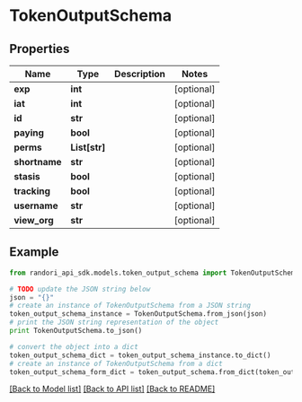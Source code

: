 # TokenOutputSchema


## Properties

Name | Type | Description | Notes
------------ | ------------- | ------------- | -------------
**exp** | **int** |  | [optional] 
**iat** | **int** |  | [optional] 
**id** | **str** |  | [optional] 
**paying** | **bool** |  | [optional] 
**perms** | **List[str]** |  | [optional] 
**shortname** | **str** |  | [optional] 
**stasis** | **bool** |  | [optional] 
**tracking** | **bool** |  | [optional] 
**username** | **str** |  | [optional] 
**view_org** | **str** |  | [optional] 

## Example

```python
from randori_api_sdk.models.token_output_schema import TokenOutputSchema

# TODO update the JSON string below
json = "{}"
# create an instance of TokenOutputSchema from a JSON string
token_output_schema_instance = TokenOutputSchema.from_json(json)
# print the JSON string representation of the object
print TokenOutputSchema.to_json()

# convert the object into a dict
token_output_schema_dict = token_output_schema_instance.to_dict()
# create an instance of TokenOutputSchema from a dict
token_output_schema_form_dict = token_output_schema.from_dict(token_output_schema_dict)
```
[[Back to Model list]](../README.md#documentation-for-models) [[Back to API list]](../README.md#documentation-for-api-endpoints) [[Back to README]](../README.md)


